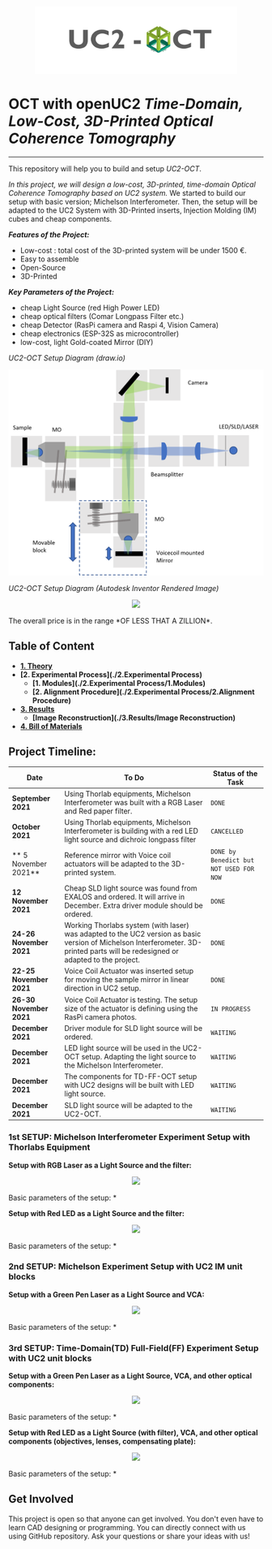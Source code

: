 
<p align="center">
<a href="#logo" name="logo"><img src="./IMAGES/UC2-OCT_logo.png" width="400"></a>
</p>

# OCT with openUC2 *Time-Domain, Low-Cost, 3D-Printed Optical Coherence Tomography*
---

This repository will help you to build and setup *UC2-OCT*.

*In this project, we will design a low-cost, 3D-printed, time-domain Optical Coherence Tomography based on UC2 system.*
We started to build our setup with basic version; Michelson Interferometer. Then, the setup will be adapted to the UC2 System with 3D-Printed inserts, Injection Molding (IM) cubes and cheap components.

***Features of the Project:***
* Low-cost : total cost of the 3D-printed system will be under 1500 €.
* Easy to assemble
* Open-Source
* 3D-Printed

***Key Parameters of the Project:***
*  cheap Light Source (red High Power LED)
*  cheap optical filters (Comar Longpass Filter etc.)
*  cheap Detector (RasPi camera and Raspi 4, Vision Camera)
*  cheap electronics (ESP-32S as microcontroller)
*  low-cost, light Gold-coated Mirror (DIY)

*UC2-OCT Setup Diagram (draw.io)*

<p align="center">
<a href="#logo" name="logo"><img src="./IMAGES/UC2_OCT_Setup_Diagram_LED&SLD.png"></a>
</p>


*UC2-OCT Setup Diagram (Autodesk Inventor Rendered Image)*

<p align="center">
<a href="#logo" name="logo"><img src="./IMAGES/"></a>
</p>
The overall price is in the range *OF LESS THAT A ZILLION*.


## Table of Content
  * **[1. Theory](./1.Theory)**
  * **[2. Experimental Process](./2.Experimental Process)**
    * **[1. Modules](./2.Experimental Process/1.Modules)**
    * **[2. Alignment Procedure](./2.Experimental Process/2.Alignment Procedure)**
  * **[3. Results](./3.Results)**
    * **[Image Reconstruction](./3.Results/Image Reconstruction)**
  * **[4. Bill of Materials](./4.Bill_of_Materials)**

##         Project Timeline:

| Date | To Do | Status of the Task |
| --- | --- | --- |
| **September 2021** | Using Thorlab equipments, Michelson Interferometer was built with a RGB Laser and Red paper filter. | `DONE` |
| **October 2021** | Using Thorlab equipments, Michelson Interferometer is building with a red LED light source and dichroic longpass filter | `CANCELLED` |
| ** 5 November 2021** | Reference mirror with Voice coil actuators will be adapted to the 3D-printed system.  | `DONE by Benedict but NOT USED FOR NOW` |
| **12 November 2021** | Cheap SLD light source was found from EXALOS and ordered. It will arrive in December. Extra driver module should be ordered.  | `DONE` |
| **24-26 November 2021** | Working Thorlabs system (with laser) was adapted to the UC2 version as basic version of Michelson Interferometer. 3D-printed parts will be redesigned or adapted to the project. | `DONE` |
| **22-25 November 2021** | Voice Coil Actuator was inserted setup for moving the sample mirror in linear direction in UC2 setup. | `DONE` |
| **26-30 November 2021** | Voice Coil Actuator is testing. The setup size of the actuator is defining using the RasPi camera photos. | `IN PROGRESS` |
| **December 2021** | Driver module for SLD light source will be ordered.  | `WAITING` |
| **December 2021** | LED light source will be used in the UC2-OCT setup. Adapting the light source to the Michelson Interferometer.  | `WAITING` |
| **December 2021** | The components for TD-FF-OCT setup with UC2 designs will be built with LED light source.  | `WAITING` |
| **December 2021** | SLD light source will be adapted to the UC2-OCT.  | `WAITING` |




### 1st SETUP: Michelson Interferometer Experiment Setup with Thorlabs Equipment

**Setup with RGB Laser as a Light Source and the filter:**
<p align="center">
<a href="#logo" name="logo"><img src="./IMAGES/"></a>
</p>

Basic parameters of the setup:
*


**Setup with Red LED as a Light Source and the filter:**
<p align="center">
<a href="#logo" name="logo"><img src="./IMAGES/"></a>
</p>

Basic parameters of the setup:
*


### 2nd SETUP: Michelson Experiment Setup with UC2 IM unit blocks
**Setup with a Green Pen Laser as a Light Source and VCA:**
<p align="center">
<a href="#logo" name="logo"><img src="./IMAGES/"></a>
</p>

Basic parameters of the setup:
*


### 3rd SETUP: Time-Domain(TD) Full-Field(FF) Experiment Setup with UC2 unit blocks
**Setup with a Green Pen Laser as a Light Source, VCA, and other optical components:**
<p align="center">
<a href="#logo" name="logo"><img src="./IMAGES/"></a>
</p>

Basic parameters of the setup:
*


**Setup with Red LED as a Light Source (with filter), VCA, and other optical components (objectives, lenses, compensating plate):**
<p align="center">
<a href="#logo" name="logo"><img src="./IMAGES/"></a>
</p>

Basic parameters of the setup:
*


## Get Involved
This project is open so that anyone can get involved. You don't even have to learn CAD designing or programming.
You can directly connect with us using GitHub repository. Ask your questions or share your ideas with us!

